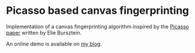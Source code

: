 # Picasso based canvas fingerprinting
Implementation of a canvas fingerprinting algorithm inspired by the [Picasso paper](https://ai.google/research/pubs/pub45581) written by Elie Bursztein.

An online demo is available on [my blog](https://antoinevastel.com/browser%20fingerprinting/2019/03/21/picasso-canvas-fingerprinting.html).
